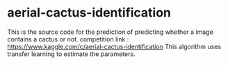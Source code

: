 # aerial-cactus-identification
This is the source code for the prediction of predicting whether a image contains a cactus or not.
competition link : https://www.kaggle.com/c/aerial-cactus-identification
This algorithm uses transfer learning to estimate the parameters.
